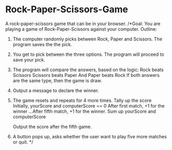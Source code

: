 # Rock-Paper-Scissors-Game
A rock-paper-scissors game that can be in your browser.
/*Goal: You are playing a game of Rock-Paper-Scissors against your computer. 
Outline:
1. The computer randomly picks between Rock, Paper and Scissors. 
    The program saves the the pick. 
2. You get to pick between the three options. 
    The program will proceed to save your pick. 
3. The program will compare the answers, based on the logic:
    Rock beats Scissors
    Scissors beats Paper
    And Paper beats Rock
    If both answers are the same type, then the game is draw. 
4. Output a message to declare the winner. 
5. The game resets and repeats for 4 more times.
    Tally up the score
        Initially, yourScore and computerScore == 0
        After first match, +1 for the winner
        ...After fifth match, +1 for the winner.
        Sum up yourScore and computerScore

    Output the score after the fifth game.
6. A button pops up, asks whether the user want to play five more matches or quit. */